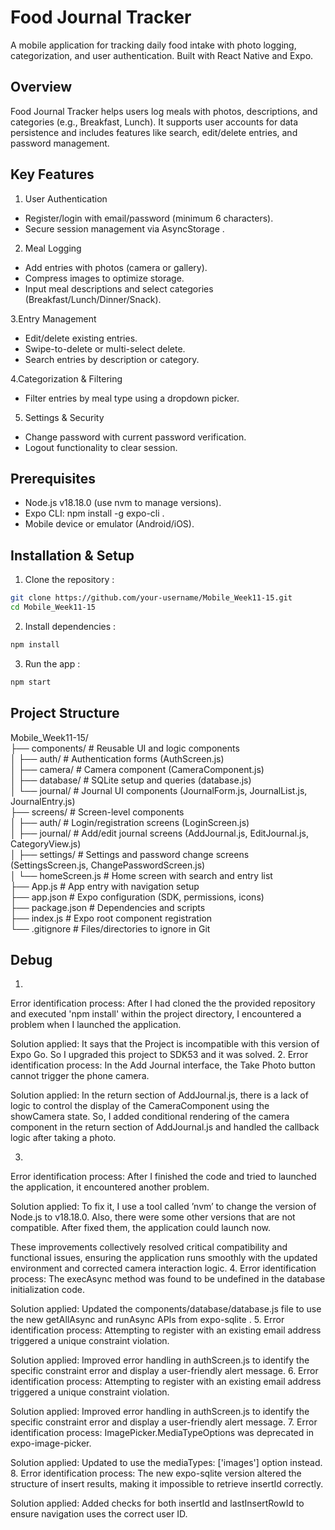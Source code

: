 # Food Journal Tracker

A mobile application for tracking daily food intake with photo logging, categorization, and user authentication. Built with React Native and Expo.

## Overview

Food Journal Tracker helps users log meals with photos, descriptions, and categories (e.g., Breakfast, Lunch). It supports user accounts for data persistence and includes features like search, edit/delete entries, and password management.



## Key Features

1. User Authentication

- Register/login with email/password (minimum 6 characters).
- Secure session management via AsyncStorage .

2. Meal Logging

- Add entries with photos (camera or gallery).
- Compress images to optimize storage.
- Input meal descriptions and select categories (Breakfast/Lunch/Dinner/Snack).

3.Entry Management

- Edit/delete existing entries.
- Swipe-to-delete or multi-select delete.
- Search entries by description or category.

4.Categorization & Filtering

- Filter entries by meal type using a dropdown picker.

5. Settings & Security

- Change password with current password verification.
- Logout functionality to clear session.
## Prerequisites

- Node.js v18.18.0 (use nvm to manage versions).
- Expo CLI: npm install -g expo-cli .
- Mobile device or emulator (Android/iOS).

## Installation & Setup

1. Clone the repository :

```bash
git clone https://github.com/your-username/Mobile_Week11-15.git  
cd Mobile_Week11-15  
```


2. Install dependencies :

```bash
npm install  
```

3. Run the app :

```bash
npm start  
```

## Project Structure

Mobile_Week11-15/  
├── components/          # Reusable UI and logic components  
│   ├── auth/            # Authentication forms (AuthScreen.js)  
│   ├── camera/          # Camera component (CameraComponent.js)  
│   ├── database/        # SQLite setup and queries (database.js)  
│   └── journal/         # Journal UI components (JournalForm.js, JournalList.js, JournalEntry.js)  
├── screens/             # Screen-level components  
│   ├── auth/            # Login/registration screens (LoginScreen.js)  
│   ├── journal/         # Add/edit journal screens (AddJournal.js, EditJournal.js, CategoryView.js)  
│   ├── settings/        # Settings and password change screens (SettingsScreen.js, ChangePasswordScreen.js)  
│   └── homeScreen.js    # Home screen with search and entry list  
├── App.js               # App entry with navigation setup  
├── app.json             # Expo configuration (SDK, permissions, icons)  
├── package.json         # Dependencies and scripts  
├── index.js             # Expo root component registration  
└── .gitignore           # Files/directories to ignore in Git  

## Debug

1. 
Error identification process: After I had cloned the the provided repository and executed 'npm install' within the project directory, I encountered a problem when I launched the application.

Solution applied: It says that the Project is incompatible with this version of Expo Go. So I upgraded this project to SDK53 and it was solved.
2.
Error identification process: In the Add Journal interface, the Take Photo button cannot trigger the phone camera.

Solution applied: In the return section of AddJournal.js, there is a lack of logic to control the display of the CameraComponent using the showCamera state. So, I added conditional rendering of the camera component in the return section of AddJournal.js and handled the callback logic after taking a photo.


3.
Error identification process: After I finished the code and tried to launched the application, it encountered another problem.

Solution applied: To fix it, I use a tool called ’nvm’ to change the version of Node.js to v18.18.0. Also, there were some other versions that are not compatible. After fixed them, the application could launch now.


These improvements collectively resolved critical compatibility and functional issues, ensuring the application runs smoothly with the updated environment and corrected camera interaction logic.
4.
Error identification process: The execAsync method was found to be undefined in the database initialization code.

Solution applied: Updated the components/database/database.js file to use the new getAllAsync and runAsync APIs from expo-sqlite .
5.
Error identification process: Attempting to register with an existing email address triggered a unique constraint violation.

Solution applied: Improved error handling in authScreen.js to identify the specific constraint error and display a user-friendly alert message.
6.
Error identification process: Attempting to register with an existing email address triggered a unique constraint violation.

Solution applied: Improved error handling in authScreen.js to identify the specific constraint error and display a user-friendly alert message.
7.
Error identification process: ImagePicker.MediaTypeOptions was deprecated in expo-image-picker.

Solution applied: Updated to use the mediaTypes: ['images'] option instead.
8.
Error identification process: The new expo-sqlite version altered the structure of insert results, making it impossible to retrieve insertId correctly.

Solution applied: Added checks for both insertId and lastInsertRowId to ensure navigation uses the correct user ID.
